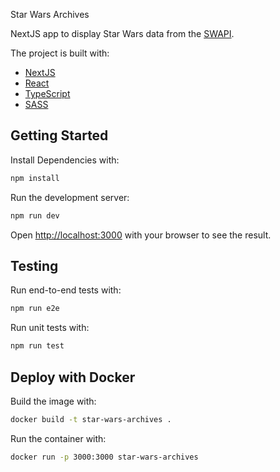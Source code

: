 Star Wars Archives

NextJS app to display Star Wars data from the [SWAPI](https://swapi.dev/).

The project is built with:
- [NextJS](https://nextjs.org/)
- [React](https://reactjs.org/)
- [TypeScript](https://www.typescriptlang.org/)
- [SASS](https://sass-lang.com/)

## Getting Started

Install Dependencies with:

```bash
npm install
```

Run the development server:

```bash
npm run dev
```

Open [http://localhost:3000](http://localhost:3000) with your browser to see the result.

## Testing

Run end-to-end tests with:

```bash
npm run e2e
```

Run unit tests with:

```bash
npm run test
```

## Deploy with Docker

Build the image with:

```bash
docker build -t star-wars-archives .
```

Run the container with:

```bash
docker run -p 3000:3000 star-wars-archives
```
